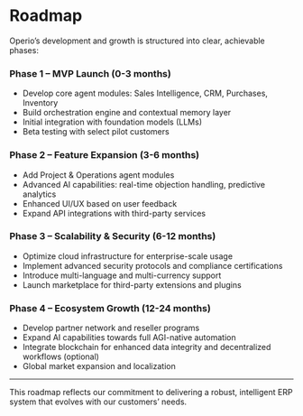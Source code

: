 # Roadmap

Operio’s development and growth is structured into clear, achievable phases:

### Phase 1 – MVP Launch (0-3 months)
- Develop core agent modules: Sales Intelligence, CRM, Purchases, Inventory
- Build orchestration engine and contextual memory layer
- Initial integration with foundation models (LLMs)
- Beta testing with select pilot customers

### Phase 2 – Feature Expansion (3-6 months)
- Add Project & Operations agent modules
- Advanced AI capabilities: real-time objection handling, predictive analytics
- Enhanced UI/UX based on user feedback
- Expand API integrations with third-party services

### Phase 3 – Scalability & Security (6-12 months)
- Optimize cloud infrastructure for enterprise-scale usage
- Implement advanced security protocols and compliance certifications
- Introduce multi-language and multi-currency support
- Launch marketplace for third-party extensions and plugins

### Phase 4 – Ecosystem Growth (12-24 months)
- Develop partner network and reseller programs
- Expand AI capabilities towards full AGI-native automation
- Integrate blockchain for enhanced data integrity and decentralized workflows (optional)
- Global market expansion and localization

---

This roadmap reflects our commitment to delivering a robust, intelligent ERP system that evolves with our customers’ needs.
